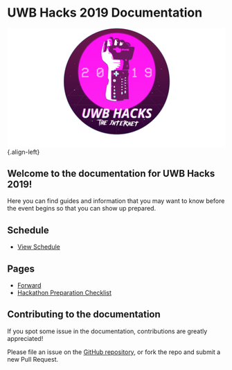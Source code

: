 # UWB Hacks 2019 Documentation
![Powerglove Internet Sticker 1 4](/uploads/uploads/powerglove-internet-sticker-1-4.png "Powerglove Internet Sticker 1 4"){.align-left}

## Welcome to the documentation for UWB Hacks 2019!

Here you can find guides and information that you may want to know before the event begins so that you can show up prepared.

## Schedule
* [View Schedule](schedule)

## Pages
*  [Forward](getting-started/forward)
*  [Hackathon Preparation Checklist](getting-started/hackathon-preparation-checklist)

## Contributing to the documentation

If you spot some issue in the documentation,
contributions are greatly appreciated!

Please file an issue on the [GitHub repository][github],
or fork the repo and submit a new Pull Request.

[github]: https://github.com/UWB-ACM/Hackathon-Docs